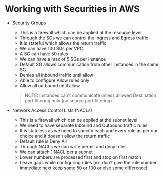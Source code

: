# Working with Securities in AWS

- Security Groups
	- This is a firewall which can be applied at the resource level
	- Through the SGs we can control the Ingress and Egress traffic
	- It is stateful which allows the return traffic
	- We can have 100 SGs per VPC
	- A SG can have 50 rules
	- We can have a max of 5 SGs per instance
	- Default SG allows communication from other instances in the same SG 
	- Denies all inbound traffic until allow
	- Able to configure Allow rules only
	- Allow all outbound until allow

	> NOTE: Instances can't communicate unless allowed
	> Destination port filtering only (no source port filtering)

- Network Access Control Lists (NACLs)
	- This is a firewall which can be applied at the subnet level
	- We need to have separate Inbound and Outbound traffic rules
	- It is stateless as we need to specify each and every rule as per our choice and it doesn't allow the return traffic
	- Default rule is Deny All
	- Through NACLs we can write permit and deny rules
	- We can attach 1 NACL per a subnet
	- Lower numbers are processed first and stop on first match
	- Leave gaps while configuring rules (ex. don't give the rule number immediate next keep some 50 or 100 or else some difference)
